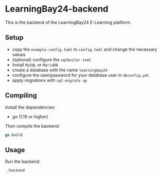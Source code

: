 # LearningBay24-backend

This is the backend of the LearningBay24 E-Learning platform.

## Setup

- copy the `example.config.toml` to `config.toml` and change the necessary values
- (optional) configure the `sqlboiler.toml`
- Install `MySQL` or `MariaDB`
- create a database with the name `learningbay24`
- configure the user/password for your database user in `dbconfig.yml`
- apply migrations with `sql-migrate up`

## Compiling

Install the dependencies:

- go (1.18 or higher)

Then compile the backend:

```go
go build
```

## Usage

Run the backend:

```go
./backend
```
